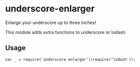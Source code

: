 # underscore-enlarger
Enlarge your underscore up to three inches! 


This module adds extra functions to underscore or lodash.

Usage
----------

```
var _ = require('underscore-enlarger')(require('lodash'));
```
